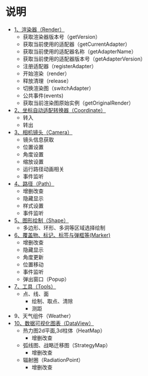 # 说明

* [1、渲染器（Render）](src/render/Render.ts)
    * 获取渲染器版本号（getVersion）
    * 获取当前使用的适配器（getCurrentAdapter）
    * 获取当前使用的适配器名称（getAdapterName）
    * 获取当前使用的适配器版本号（getAdapterVersion）
    * 注册适配器（registerAdapter）
    * 开始渲染（render）
    * 释放清理（release）
    * 切换渲染图（switchAdapter）
    * 公共事件(events)
    * 获取当前渲染图原始实例（getOriginalRender）
* [2、坐标自动适配转换器（Coordinate）](src/render/interfaces/IVector.ts)
    * 转入
    * 转出
* [3、相机镜头（Camera）](src/render/interfaces/ICamera.ts)
    * 镜头信息获取
    * 位置设置
    * 角度设置
    * 缩放设置
    * 运行路径动画相关
    * 事件监听
* [4、路径（Path）](src/render/interfaces/IPath.ts)
    * 增删改查
    * 隐藏显示
    * 样式设置
    * 事件监听
* [5、图形绘制（Shape）](src/render/interfaces/IShape.ts)
    * 多边形、环形、多洞等区域选择绘制
* [6、覆盖物、标记、标签与弹框等(Marker)](src/render/interfaces/IMarker.ts)
    * 增删改查
    * 隐藏显示
    * 角度更新
    * 位置移动
    * 事件监听
    * 弹出窗口（Popup）
* [7、工具（Tools）](src/render/interfaces/ITools.ts)
    * 点、线、面
        * 绘制、取点、清除
        * 测距
* 9、天气组件（Weather）
* [10、数据可视化图表（DataView）](src/render/interfaces/IDataView.ts)
    * 热力图2d平面,3d柱体（HeatMap）
        * 增删改查
    * 弧线图、战略迁移图（StrategyMap）
        * 增删改查
    * 辐射圈（RadiationPoint）
        * 增删改查
